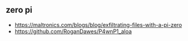 ## zero pi

* https://maltronics.com/blogs/blog/exfiltrating-files-with-a-pi-zero
* https://github.com/RoganDawes/P4wnP1_aloa
